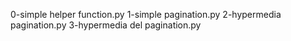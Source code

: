 0-simple helper function.py
1-simple pagination.py
2-hypermedia pagination.py
3-hypermedia del pagination.py
